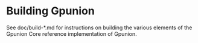 Building Gpunion
================

See doc/build-*.md for instructions on building the various
elements of the Gpunion Core reference implementation of Gpunion.
